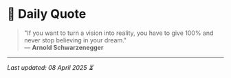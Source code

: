 # 📜 Daily Quote

> "If you want to turn a vision into reality, you have to give 100% and never stop believing in your dream."  
> — **Arnold Schwarzenegger**

---

_Last updated: 08 April 2025 ⏳_
